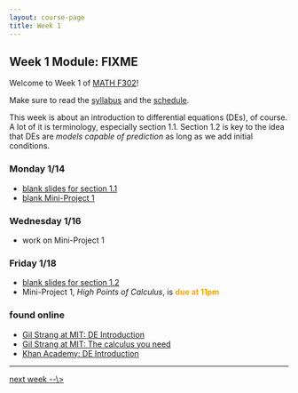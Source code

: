 ```yaml
---
layout: course-page
title: Week 1
---
```


## Week 1 Module: FIXME

Welcome to Week 1 of [MATH F302](index.html)!

Make sure to read the [syllabus](syllabus.pdf) and the [schedule](schedule.pdf).

This week is about an introduction to differential equations (DEs), of course.  A lot of it is terminology, especially section 1.1.  Section 1.2 is key to the idea that DEs are _models capable of prediction_ as long as we add initial conditions.

### Monday 1/14
* [blank slides for section 1.1](assets/slides/1-1.pdf)
* [blank Mini-Project 1](assets/mp/mp1.pdf)

### Wednesday 1/16
* work on Mini-Project 1

### Friday 1/18
* [blank slides for section 1.2](assets/slides/1-2.pdf)
* Mini-Project 1, _High Points of Calculus_, is <span style="color:orange">**due at 11pm**</span>

### found online
* [Gil Strang at MIT: DE Introduction](https://www.youtube.com/watch?v=ghjOS7Q82s0)
* [Gil Strang at MIT: The calculus you need](https://www.youtube.com/watch?v=f0BxAtprWts)
* [Khan Academy: DE Introduction](https://www.khanacademy.org/math/differential-equations/first-order-differential-equations)

<hr>
<a align="right" href="week2">next week --\></a>
